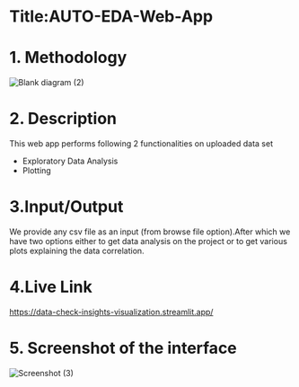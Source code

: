 # Title:AUTO-EDA-Web-App
# 1. Methodology
![Blank diagram (2)](https://user-images.githubusercontent.com/60444724/208240202-e0446fea-1919-40e1-b7c7-20fe05c4a6be.jpeg)
# 2. Description
This web app performs following 2 functionalities on uploaded data set 
- Exploratory Data Analysis
- Plotting 
# 3.Input/Output
We provide any csv file as an input (from browse file option).After which we have two options either to get data analysis on the project or to get various plots explaining the data correlation.
# 4.Live Link
https://data-check-insights-visualization.streamlit.app/
# 5. Screenshot of the interface
![Screenshot (3)](https://user-images.githubusercontent.com/60444724/208240308-1881aca0-6d76-40c0-bfec-99371bdfbff0.png)



